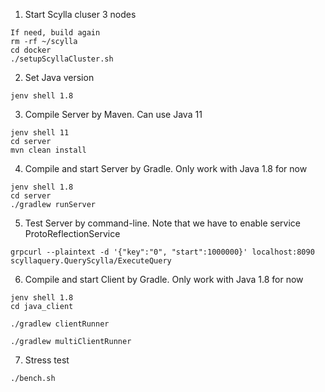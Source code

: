 1. Start Scylla cluser 3 nodes
```
If need, build again
rm -rf ~/scylla
cd docker
./setupScyllaCluster.sh
```

2. Set Java version
```
jenv shell 1.8
```

3. Compile Server by Maven. Can use Java 11
```
jenv shell 11
cd server
mvn clean install
```

4. Compile and start Server by Gradle. Only work with Java 1.8 for now
```
jenv shell 1.8
cd server
./gradlew runServer
```

5. Test Server by command-line. Note that we have to enable service ProtoReflectionService
```
grpcurl --plaintext -d '{"key":"0", "start":1000000}' localhost:8090 scyllaquery.QueryScylla/ExecuteQuery
```

6. Compile and start Client by Gradle. Only work with Java 1.8 for now
```
jenv shell 1.8
cd java_client

./gradlew clientRunner

./gradlew multiClientRunner
```

7. Stress test
```
./bench.sh
```